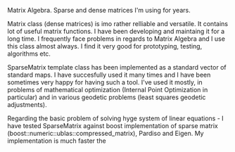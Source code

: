 
Matrix Algebra. Sparse and dense matrices I'm using for years.

Matrix class (dense matrices) is imo rather relliable and versatile. It contains lot of useful matrix functions. I have been developing and maintaing it for a long time. I frequently face problems in regards to Matrix Algebra and I use this class almost always. I find it very good for prototyping, testing, algorithms etc.

SparseMatrix<T> template class has been implemented as a standard vector of standard maps. I have succesfully used it many times and I have been sometimes very happy for having such a tool. I've used it mostly, in problems of mathematical optimization (Internal Point Optimization in particular) and in various geodetic problems (least squares geodetic adjustments). 

Regarding the basic problem of solving hyge system of linear equations - I have tested SparseMatrix<T> against boost implementation of sparse matrix (boost::numeric::ublas::compressed_matrix<T>), Pardiso and Eigen. My implementation is much faster the


